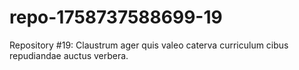 # repo-1758737588699-19
Repository #19: Claustrum ager quis valeo caterva curriculum cibus repudiandae auctus verbera.
